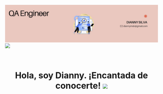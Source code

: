 ![Banner](https://github.com/Diannymisi/Diannymisi/blob/main/readmee_header.png.jpg?raw=true)
[![](https://img.shields.io/badge/LinkedIn-0077B5?style=for-the-badge&logo=linkedin&logoColor=white)](https://www.linkedin.com/in/dianny-silva/)
<div id="badges" align="center">
<img decoding="async" src="https://visitor-badge-reloaded.herokuapp.com/badge?page_id=diannymisi.diannymisi&color=00cf00" alt=""/>
  
<div align="center">
  <h1>Hola, soy Dianny. ¡Encantada de conocerte! 
    <img decoding="async" src="https://media.giphy.com/media/hvRJCLFzcasrR4ia7z/giphy.gif" width="30px"/></h1>
</div>



<!--
**Diannymisi/Diannymisi** is a ✨ _special_ ✨ repository because its `README.md` (this file) appears on your GitHub profile.


